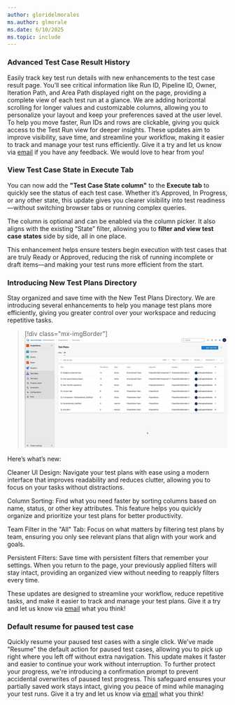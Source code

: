 ```yaml
---
author: gloridelmorales
ms.author: glmorale
ms.date: 6/10/2025
ms.topic: include
---
```


### Advanced Test Case Result History

Easily track key test run details with new enhancements to the test case result page. You’ll see critical information like Run ID, Pipeline ID, Owner, Iteration Path, and Area Path displayed right on the page, providing a complete view of each test run at a glance. We are adding horizontal scrolling for longer values and customizable columns, allowing you to personalize your layout and keep your preferences saved at the user level. To help you move faster, Run IDs and rows are clickable, giving you quick access to the Test Run view for deeper insights. These updates aim to improve visibility, save time, and streamline your workflow, making it easier to track and manage your test runs efficiently. Give it a try and let us know via [email](adocustomerfeedback@service.microsoft.com) if you have any feedback. We would love to hear from you!

### View Test Case State in Execute Tab

You can now add the **"Test Case State column"** to the **Execute tab** to quickly see the status of each test case. Whether it’s Approved, In Progress, or any other state, this update gives you clearer visibility into test readiness—without switching browser tabs or running complex queries. 

The column is optional and can be enabled via the column picker. It also aligns with the existing “State” filter, allowing you to **filter and view test case states** side by side, all in one place. 

This enhancement helps ensure testers begin execution with test cases that are truly Ready or Approved, reducing the risk of running incomplete or draft items—and making your test runs more efficient from the start.

### Introducing New Test Plans Directory

Stay organized and save time with the New Test Plans Directory. We are introducing several enhancements to help you manage test plans more efficiently, giving you greater control over your workspace and reducing repetitive tasks.  

> [!div class="mx-imgBorder"]
> ![Gif to Test Plans directory.](../../media/257-testplans-01.gif "gif to test plans directory.")

Here’s what’s new:  

Cleaner UI Design: Navigate your test plans with ease using a modern interface that improves readability and reduces clutter, allowing you to focus on your tasks without distractions.  

Column Sorting: Find what you need faster by sorting columns based on name, status, or other key attributes. This feature helps you quickly organize and prioritize your test plans for better productivity.  

Team Filter in the "All" Tab: Focus on what matters by filtering test plans by team, ensuring you only see relevant plans that align with your work and goals.  

Persistent Filters: Save time with persistent filters that remember your settings. When you return to the page, your previously applied filters will stay intact, providing an organized view without needing to reapply filters every time. 

These updates are designed to streamline your workflow, reduce repetitive tasks, and make it easier to track and manage your test plans.  Give it a try and let us know via [email](adocustomerfeedback@service.microsoft.com) what you think!

### Default resume for paused test case 

Quickly resume your paused test cases with a single click. We've made "Resume" the default action for paused test cases, allowing you to pick up right where you left off without extra navigation. This update makes it faster and easier to continue your work without interruption. To further protect your progress, we're introducing a confirmation prompt to prevent accidental overwrites of paused test progress. This safeguard ensures your partially saved work stays intact, giving you peace of mind while managing your test runs. Give it a try and let us know via [email](adocustomerfeedback@service.microsoft.com) what you think!